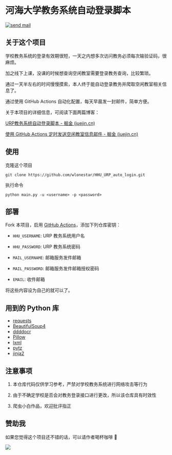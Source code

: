 # 河海大学教务系统自动登录脚本

[![send mail](https://github.com/wlonestar/HHU_URP_auto_login/actions/workflows/send_mail.yml/badge.svg)](https://github.com/wlonestar/HHU_URP_auto_login/actions/workflows/send_mail.yml)

## 关于这个项目

学校教务系统的登录有效期很短，一天之内想多次访问教务必须每次输验证码，很麻烦。

加之线下上课，没课的时候想查询空闲教室需要登录教务查询，比较繁琐。

通过一天半左右的时间慢慢摸索，本人终于能自动登录教务并爬取空闲教室相关信息了。

通过使用 GitHub Actions 自动化配置，每天早晨发一封邮件，简单方便。

关于本项目的详细信息，可阅读下面两篇博客：

[URP教务系统自动登录脚本 - 掘金 (juejin.cn)](https://juejin.cn/post/7142856596350042119)

[使用 GitHub Actions 定时发送空闲教室信息邮件 - 掘金 (juejin.cn)](https://juejin.cn/post/7145435886778318885)

## 使用

克隆这个项目

```
git clone https://github.com/wlonestar/HHU_URP_auto_login.git
```

执行命令

```shell
python main.py -u <username> -p <password>
```

## 部署

Fork 本项目，启用 [GitHub Actions](https://github.com/features/actions)，添加下列仓库密钥：

- `HHU_USERNAME`: URP 教务系统用户名

- `HHU_PASSWORD`: URP 教务系统密码

- `MAIL_USERNAME`: 邮箱服务发件邮箱

- `MAIL_PASSWORD`: 邮箱服务发件邮箱授权密码

- `EMAIL`: 收件邮箱

将这些内容设为自己的就可以了。

## 用到的 Python 库

- [requests](https://pypi.org/project/requests/)
- [BeautifulSoup4](https://pypi.org/project/beautifulsoup4/)
- [ddddocr](https://github.com/sml2h3/ddddocr)
- [Pillow](https://pillow.readthedocs.io/en/stable/)
- [lxml](https://pypi.org/project/lxml/)
- [pytz](https://pypi.org/project/pytz/)
- [jinja2](https://pypi.org/project/Jinja2/)

## 注意事项

1. 本仓库代码仅供学习参考，严禁对学校教务系统进行网络攻击等行为

2. 由于不确定学校是否会对教务登录接口进行更改，所以该仓库具有时效性

3. 爬虫小白作品，欢迎批评指正

## 赞助我

如果您觉得这个项目还不错的话，可以请作者喝杯咖啡 🤩

![](https://mypic-1305118058.cos.ap-hongkong.myqcloud.com/img/money.jpg)
